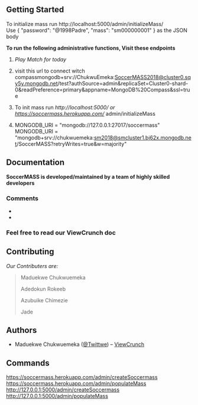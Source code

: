 <!-- SoccerMASS2018 -->
<!-- mongodb+srv://ChukwuEmeka:SoccerMASS2018@cluster0.sqy5y.mongodb.net/test
-->

## Getting Started

To initialize mass run http://localhost:5000/admin/initializeMass/  
Use {
"password": "@1998Padre",
"mass": "sm000000001"
} as the JSON body

**To run the following administrative functions, Visit these endpoints**

1. _Play Match for today_

2. visit this url to connect witch compassmongodb+srv://ChukwuEmeka:SoccerMASS2018@cluster0.sqy5y.mongodb.net/test?authSource=admin&replicaSet=Cluster0-shard-0&readPreference=primary&appname=MongoDB%20Compass&ssl=true

3. To init mass run _http://localhost:5000/ or https://soccermass.herokuapp.com/_ admin/initializeMass

4. MONGODB_URI = "mongodb://127.0.0.1:27017/soccermass"
   MONGODB_URI = "mongodb+srv://chukwuemeka:sm2018@smcluster1.bj62x.mongodb.net/SoccerMASS?retryWrites=true&w=majority"

## Documentation

**SoccerMASS is developed/maintained by a team of highly skilled developers**

### Comments

- <!-- **************** Description comments -->
- <!-- ################# Temp change, that must be updated -->

### Feel free to read our ViewCrunch doc

## Contributing

_Our Contributers are:_

> Maduekwe Chukwuemeka
>
> Adedokun Rokeeb
>
> Azubuike Chimezie
>
> Jade

## Authors

- Maduekwe Chukwuemeka ([@Twittwe](https://twitter.com/maduekwepedro)) – [ViewCrunch](https://chukwuemeka.vercel.app.com)

## Commands

https://soccermass.herokuapp.com/admin/createSoccermass
https://soccermass.herokuapp.com/admin/populateMass
http://127.0.0.1:5000/admin/createSoccermass
http://127.0.0.1:5000/admin/populateMass
